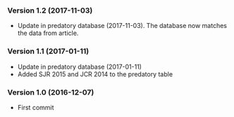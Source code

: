 ### Version 1.2  (2017-11-03)

- Update in predatory database (2017-11-03). The database now matches the data from article.

### Version 1.1  (2017-01-11)

- Update in predatory database (2017-01-11)
- Added SJR 2015 and JCR 2014 to the predatory table

### Version 1.0  (2016-12-07)

- First commit
